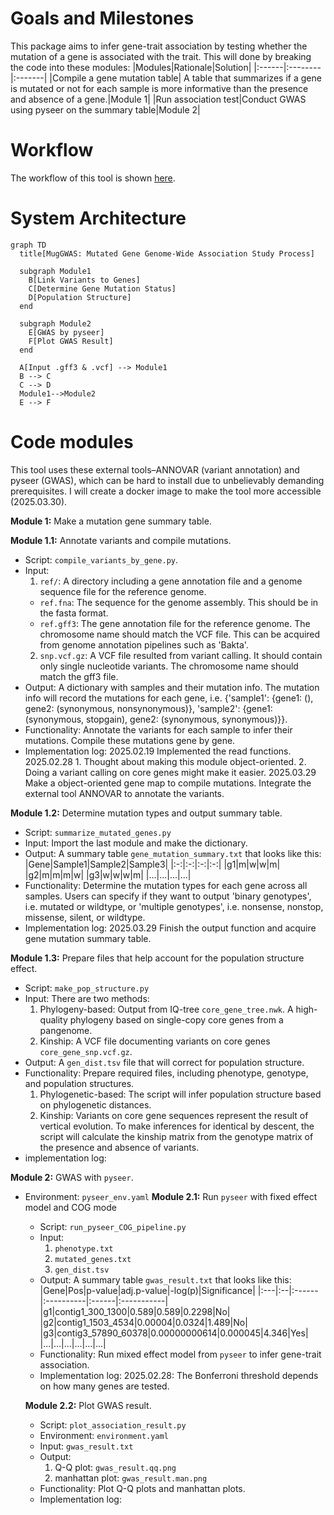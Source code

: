 # Goals and Milestones
This package aims to infer gene-trait association by testing whether the mutation of a gene is associated with the trait. This will done by breaking the code into these modules:
|Modules|Rationale|Solution|
|:------|:--------|:-------|
|Compile a gene mutation table| A table that summarizes if a gene is mutated or not for each sample is more informative than the presence and absence of a gene.|Module 1|
|Run association test|Conduct GWAS using pyseer on the summary table|Module 2|
# Workflow
The workflow of this tool is shown [here](https://github.com/lyuchengmarvin/MugGWAS/blob/main/design_documents/MugGWAS.drawio.png).

# System Architecture
```mermaid
graph TD
  title[MugGWAS: Mutated Gene Genome-Wide Association Study Process]

  subgraph Module1
    B[Link Variants to Genes]
    C[Determine Gene Mutation Status]
    D[Population Structure]
  end

  subgraph Module2
    E[GWAS by pyseer]
    F[Plot GWAS Result]
  end

  A[Input .gff3 & .vcf] --> Module1
  B --> C
  C --> D
  Module1-->Module2
  E --> F
```
# Code modules
This tool uses these external tools–ANNOVAR (variant annotation) and pyseer (GWAS), which can be hard to install due to unbelievably demanding prerequisites. I will create a docker image to make the tool more accessible (2025.03.30).

**Module 1:** Make a mutation gene summary table.

  **Module 1.1:** Annotate variants and compile mutations.
  - Script:  `compile_variants_by_gene.py`.
  - Input:
    1.  `ref/`: A directory including a gene annotation file and a genome sequence file for the reference genome.
       - `ref.fna`: The sequence for the genome assembly. This should be in the fasta format.
       - `ref.gff3`: The gene annotation file for the reference genome. The chromosome name should match the VCF file. This can be acquired from genome annotation pipelines such as 'Bakta'.
    2. `snp.vcf.gz`: A VCF file resulted from variant calling. It should contain only single nucleotide variants. The chromosome name should match the gff3 file.
  - Output: A dictionary with samples and their mutation info. The mutation info will record the mutations for each gene, i.e. {'sample1': {gene1: (), gene2: (synonymous, nonsynonymous)}, 'sample2': {gene1: (synonymous, stopgain), gene2: (synonymous, synonymous)}}. 
  - Functionality: Annotate the variants for each sample to infer their mutations. Compile these mutations gene by gene.
  - Implementation log:
    2025.02.19 Implemented the read functions.
    2025.02.28 1. Thought about making this module object-oriented. 2. Doing a variant calling  on core genes might make it easier.
    2025.03.29 Make a object-oriented gene map to compile mutations. Integrate the external tool ANNOVAR to annotate the variants.
  
  **Module 1.2:** Determine mutation types and output summary table.
  - Script: `summarize_mutated_genes.py`
  - Input: Import the last module and make the dictionary.
  - Output: A summary table `gene_mutation_summary.txt` that looks like this:
    |Gene|Sample1|Sample2|Sample3|
    |:-:|:-:|:-:|:-:|
    |g1|m|w|w|m|
    |g2|m|m|m|w|
    |g3|w|w|w|m|
    |...|...|...|...|
  - Functionality: Determine the mutation types for each gene across all samples. Users can specify if they want to output 'binary genotypes', i.e. mutated or wildtype, or 'multiple genotypes', i.e. nonsense, nonstop, missense, silent, or wildtype.
  - Implementation log:
    2025.03.29 Finish the output function and acquire gene mutation summary table.
  
  **Module 1.3:** Prepare files that help account for the population structure effect.
  - Script: `make_pop_structure.py`
  - Input: There are two methods:
    1. Phylogeny-based: Output from IQ-tree `core_gene_tree.nwk`. A high-quality phylogeny based on single-copy core genes from a pangenome. 
    2. Kinship: A VCF file documenting variants on core genes `core_gene_snp.vcf.gz`.
  - Output: A `gen_dist.tsv` file that will correct for population structure.
  - Functionality: Prepare required files, including phenotype, genotype, and population structures.
    1. Phylogenetic-based: The script will infer population structure based on phylogenetic distances.
    2. Kinship: Variants on core gene sequences represent the result of vertical evolution. To make inferences for identical by descent, the script will calculate the kinship matrix from the genotype matrix of the presence and absence of variants.
  - implementation log:

**Module 2:** GWAS with `pyseer`. 
- Environment: `pyseer_env.yaml`
  **Module 2.1:** Run `pyseer` with fixed effect model and COG mode
  - Script: `run_pyseer_COG_pipeline.py`
  - Input:
    1. `phenotype.txt`
    2. `mutated_genes.txt`
    3. `gen_dist.tsv`
  - Output: A summary table `gwas_result.txt` that looks like this:
    |Gene|Pos|p-value|adj.p-value|-log(p)|Significance|
    |:---|:--|:------|:----------|:------|:-----------|
    |g1|contig1_300_1300|0.589|0.589|0.2298|No|
    |g2|contig1_1503_4534|0.00004|0.0324|1.489|No|
    |g3|contig3_57890_60378|0.00000000614|0.000045|4.346|Yes|
    |...|...|...|...|...|...|
  - Functionality: Run mixed effect model from `pyseer` to infer gene-trait association.
  - Implementation log:
    2025.02.28: The Bonferroni threshold depends on how many genes are tested.
    
  **Module 2.2:** Plot GWAS result.
  - Script: `plot_association_result.py`
  - Environment: `environment.yaml`
  - Input: `gwas_result.txt`
  - Output:
    1. Q-Q plot: `gwas_result.qq.png`
    2. manhattan plot: `gwas_result.man.png`
  - Functionality: Plot Q-Q plots and manhattan plots.
  - Implementation log:

